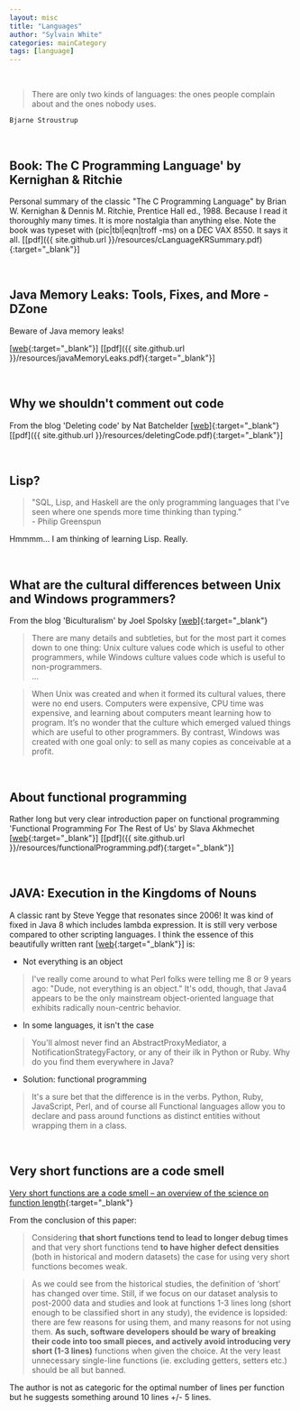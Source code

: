 ```yaml
---
layout: misc
title: "Languages"
author: "Sylvain White"
categories: mainCategory
tags: [language]
---
```

<br/>

> There are only two kinds of languages: the ones people complain about and the ones nobody uses.

    Bjarne Stroustrup

<br/>

## Book: The C Programming Language' by Kernighan & Ritchie

Personal summary of the classic "The C Programming Language" by Brian W. Kernighan & Dennis M. Ritchie, Prentice Hall ed., 1988. Because I read it thoroughly many times. It is more nostalgia than anything else. Note the book was typeset with (pic|tbl|eqn|troff -ms) on a DEC VAX 8550. It says it all.
[[pdf]({{ site.github.url }}/resources/cLanguageKRSummary.pdf){:target="_blank"}]

<br/>

## Java Memory Leaks: Tools, Fixes, and More - DZone

Beware of Java memory leaks!

[[web](https://dzone.com/articles/how-to-find-and-fix-memory-leaks-in-your-java-appl){:target="_blank"}]
[[pdf]({{ site.github.url }}/resources/javaMemoryLeaks.pdf){:target="_blank"}]

<br/>

## Why we shouldn't comment out code

From the blog 'Deleting code' by Nat Batchelder [[web]](https://nedbatchelder.com/text/deleting-code.html){:target="_blank"} [[pdf]({{ site.github.url }}/resources/deletingCode.pdf){:target="_blank"}]

<br/>

## Lisp?

> "SQL, Lisp, and Haskell are the only programming languages that I've seen where one spends more time thinking than typing." <br>\- Philip Greenspun

Hmmmm... I am thinking of learning Lisp. Really.

<br/>

## What are the cultural differences between Unix and Windows programmers?

From the blog 'Biculturalism' by Joel Spolsky [[web]](https://www.joelonsoftware.com/2003/12/14/biculturalism/){:target="_blank"} 

> There are many details and subtleties, but for the most part it comes down to one thing: Unix culture values code which is useful to other programmers, while Windows culture values code which is useful to non-programmers.
<br/>...

> When Unix was created and when it formed its cultural values, there were no end users. Computers were expensive, CPU time was expensive, and learning about computers meant learning how to program. It’s no wonder that the culture which emerged valued things which are useful to other programmers. By contrast, Windows was created with one goal only: to sell as many copies as conceivable at a profit.

<br/>

## About functional programming

Rather long but very clear introduction paper on functional programming 'Functional Programming For The Rest of Us' by Slava Akhmechet [[web](https://www.defmacro.org/2006/06/19/fp.html){:target="_blank"}] [[pdf]({{ site.github.url }}/resources/functionalProgramming.pdf){:target="_blank"}]

<br/>

## JAVA: Execution in the Kingdoms of Nouns

A classic rant by Steve Yegge that resonates since 2006! It was kind of fixed
in Java 8 which includes lambda expression. It is still very verbose compared to other scripting languages. I think the essence of this beautifully written rant  [[web](http://steve-yegge.blogspot.com/2006/03/execution-in-kingdom-of-nouns.html){:target="_blank"}] is:

* Not everything is an object
> I've really come around to what Perl folks were telling me 8 or 9 years ago: "Dude, not everything is an object." It's odd, though, that Java4 appears to be the only mainstream object-oriented language that exhibits radically noun-centric behavior. 

* In some languages, it isn't the case
> You'll almost never find an AbstractProxyMediator, a NotificationStrategyFactory, or any of their ilk in Python or Ruby. Why do you find them everywhere in Java? 

* Solution: functional programming
> It's a sure bet that the difference is in the verbs. Python, Ruby, JavaScript, Perl, and of course all Functional languages allow you to declare and pass around functions as distinct entities without wrapping them in a class.

<br/>

## Very short functions are a code smell

[Very short functions are a code smell – an overview of the science on function length](https://softwarebyscience.com/very-short-functions-are-a-code-smell-an-overview-of-the-science-on-function-length/){:target="_blank"}

From the conclusion of this paper:

> Considering **that short functions tend to lead to longer debug times** and that very short functions tend **to have higher defect densities** (both in historical and modern datasets) the case for using very short functions becomes weak.

> As we could see from the historical studies, the definition of ‘short’ has changed over time. Still, if we focus on our dataset analysis to post-2000 data and studies and look at functions 1-3 lines long (short enough to be classified short in any study), the evidence is lopsided: there are few reasons for using them, and many reasons for not using them. **As such, software developers should be wary of breaking their code into too small pieces, and actively avoid introducing very short (1-3 lines)** functions when given the choice. At the very least unnecessary single-line functions (ie. excluding getters, setters etc.) should be all but banned.

The author is not as categoric for the optimal number of lines per function but he suggests something around 10 lines +/- 5 lines.